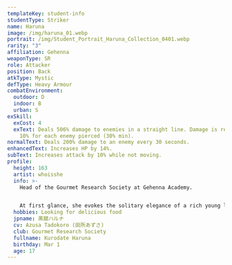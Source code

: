 ```yaml
---
templateKey: student-info
studentType: Striker
name: Haruna
image: /img/haruna_01.webp
portrait: /img/Student_Portrait_Haruna_Collection_0401.webp
rarity: "3"
affiliation: Gehenna
weaponType: SR
role: Attacker
position: Back
atkType: Mystic
defType: Heavy Armour
combatEnvironment:
  outdoor: D
  indoor: B
  urban: S
exSkill:
  exCost: 4
  exText: Deals 506% damage to enemies in a straight line. Damage is reduced by
    10% for each enemy pierced (30% min).
normalText: Deals 200% damage to an enemy every 30 seconds.
enhancedText: Increases HP by 14%.
subText: Increases attack by 10% while not moving.
profile:
  height: 163
  artist: whoisshe
  info: >-
    Head of the Gourmet Research Society at Gehenna Academy.


    At first glance, she evokes the solitary elegance of a rich young lady, but when it comes to food, she is a passionate gourmet who has no discrimination. Despite her appetite, she is a thin eater and does not eat a lot. Her favorite foods are fatty foods such as motsunabe and horumonyaki.
  hobbies: Looking for delicious food
  jpname: 黒舘ハルナ
  cv: Azusa Tadokoro (田所あずさ)
  club: Gourmet Research Society
  fullname: Kurodate Haruna
  birthday: Mar 1
  age: 17
---
```

